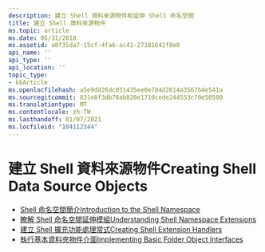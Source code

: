 ```yaml
---
description: 建立 Shell 資料來源物件和延伸 Shell 命名空間
title: 建立 Shell 資料來源物件
ms.topic: article
ms.date: 05/31/2018
ms.assetid: a8f35da7-15cf-4fa6-ac41-27101642f8e8
api_name: ''
api_type: ''
api_location: ''
topic_type:
- kbArticle
ms.openlocfilehash: a5e9dd26dc031435ee0e784d2614a3567b4e541a
ms.sourcegitcommit: 831e8f3db78ab820e1710cede244553c70e50500
ms.translationtype: MT
ms.contentlocale: zh-TW
ms.lasthandoff: 01/07/2021
ms.locfileid: "104112344"
---
```

# <a name="creating-shell-data-source-objects"></a><span data-ttu-id="5ee80-103">建立 Shell 資料來源物件</span><span class="sxs-lookup"><span data-stu-id="5ee80-103">Creating Shell Data Source Objects</span></span>

-   [<span data-ttu-id="5ee80-104">Shell 命名空間簡介</span><span class="sxs-lookup"><span data-stu-id="5ee80-104">Introduction to the Shell Namespace</span></span>](namespace-intro.md)
-   [<span data-ttu-id="5ee80-105">瞭解 Shell 命名空間延伸模組</span><span class="sxs-lookup"><span data-stu-id="5ee80-105">Understanding Shell Namespace Extensions</span></span>](nse-works.md)
-   [<span data-ttu-id="5ee80-106">建立 Shell 擴充功能處理常式</span><span class="sxs-lookup"><span data-stu-id="5ee80-106">Creating Shell Extension Handlers</span></span>](handlers.md)
-   [<span data-ttu-id="5ee80-107">執行基本資料夾物件介面</span><span class="sxs-lookup"><span data-stu-id="5ee80-107">Implementing Basic Folder Object Interfaces</span></span>](nse-implement.md)

 

 



